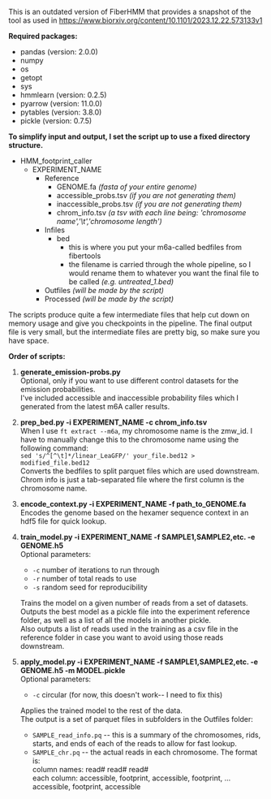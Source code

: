 This is an outdated version of FiberHMM that provides a snapshot of the tool as used in https://www.biorxiv.org/content/10.1101/2023.12.22.573133v1

**Required packages:**
- pandas (version: 2.0.0)
- numpy
- os
- getopt
- sys
- hmmlearn (version: 0.2.5)
- pyarrow (version: 11.0.0)
- pytables (version: 3.8.0)
- pickle (version: 0.7.5)


**To simplify input and output, I set the script up to use a fixed directory structure.**

- HMM_footprint_caller
  - EXPERIMENT_NAME
    - Reference
      - GENOME.fa *(fasta of your entire genome)*
      - accessible_probs.tsv *(if you are not generating them)*
      - inaccessible_probs.tsv *(if you are not generating them)*
      - chrom_info.tsv *(a tsv with each line being: 'chromosome name','\t','chromosome length')*
    - Infiles
      - bed
        - this is where you put your m6a-called bedfiles from fibertools
        - the filename is carried through the whole pipeline, so I would rename them to whatever you want the final file to be called *(e.g. untreated_1.bed)*
    - Outfiles *(will be made by the script)*
    - Processed *(will be made by the script)*

The scripts produce quite a few intermediate files that help cut down on memory usage and give you checkpoints in the pipeline. The final output file is very small, but the intermediate files are pretty big, so make sure you have space.  


**Order of scripts:**
1. **generate_emission-probs.py**  
   Optional, only if you want to use different control datasets for the emission probabilities.  
   I've included accessible and inaccessible probability files which I generated from the latest m6A caller results.

2. **prep_bed.py -i EXPERIMENT_NAME -c chrom_info.tsv**  
   When I use `ft extract --m6a`, my chromosome name is the zmw_id. I have to manually change this to the chromosome name using the following command:  
   `sed 's/^[^\t]*/linear_LeaGFP/' your_file.bed12 > modified_file.bed12`  
   Converts the bedfiles to split parquet files which are used downstream.  
   Chrom info is just a tab-separated file where the first column is the chromosome name.

3. **encode_context.py -i EXPERIMENT_NAME -f path_to_GENOME.fa**  
   Encodes the genome based on the hexamer sequence context in an hdf5 file for quick lookup.

4. **train_model.py -i EXPERIMENT_NAME -f SAMPLE1,SAMPLE2,etc. -e GENOME.h5**  
   Optional parameters:
   - `-c` number of iterations to run through
   - `-r` number of total reads to use
   - `-s` random seed for reproducibility

   Trains the model on a given number of reads from a set of datasets.  
   Outputs the best model as a pickle file into the experiment reference folder, as well as a list of all the models in another pickle.  
   Also outputs a list of reads used in the training as a csv file in the reference folder in case you want to avoid using those reads downstream.

5. **apply_model.py -i EXPERIMENT_NAME -f SAMPLE1,SAMPLE2,etc. -e GENOME.h5 -m MODEL.pickle**  
   Optional parameters:
   - `-c` circular (for now, this doesn't work-- I need to fix this)

   Applies the trained model to the rest of the data.  
   The output is a set of parquet files in subfolders in the Outfiles folder:
   - `SAMPLE_read_info.pq` -- this is a summary of the chromosomes, rids, starts, and ends of each of the reads to allow for fast lookup.
   - `SAMPLE_chr.pq` -- the actual reads in each chromosome. The format is:  
     column names: read# read# read#  
     each column: accessible, footprint, accessible, footprint, ... accessible, footprint, accessible  

